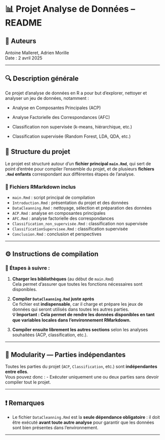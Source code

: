 # 📊 Projet Analyse de Données – README

## 👥 Auteurs

Antoine Malleret, Adrien Morille\
Date : 2 avril 2025

------------------------------------------------------------------------

## 🔍 Description générale

Ce projet d’analyse de données en R a pour but d’explorer, nettoyer et analyser un jeu de données, notamment :

-   Analyse en Composantes Principales (ACP)

-   Analyse Factorielle des Correspondances (AFC)

-   Classification non supervisée (k-means, hiérarchique, etc.)

-   Classification supervisée (Random Forest, LDA, QDA, etc.)

## 📁 Structure du projet

Le projet est structuré autour d’un **fichier principal `main.Rmd`**, qui sert de point d’entrée pour compiler l’ensemble du projet, et de plusieurs **fichiers `.Rmd` enfants** correspondant aux différentes étapes de l’analyse.

### 📜 Fichiers RMarkdown inclus

-   `main.Rmd` : script principal de compilation
-   `Introduction.Rmd` : présentation du projet et des données
-   `DataCleanning.Rmd` : nettoyage, sélection et préparation des données
-   `ACP.Rmd` : analyse en composantes principales
-   `AFC.Rmd` : analyse factorielle des correspondances
-   `Classification_non_supervisée.Rmd` : classification non supervisée
-   `ClassificationSupervisee.Rmd` : classification supervisée
-   `Conclusion.Rmd` : conclusion et perspectives

------------------------------------------------------------------------

## ⚙️ Instructions de compilation

### 🔹 Étapes à suivre :

1.  **Charger les bibliothèques** (au début de `main.Rmd`)\
    Cela permet d’assurer que toutes les fonctions nécessaires sont disponibles.

2.  **Compiler `DataCleanning.Rmd` juste après**\
    Ce fichier est **indispensable**, car il charge et prépare les jeux de données qui seront utilisés dans toutes les autres parties.\
    **💡 Important : Cela permet de rendre les données disponibles en tant que variables locales dans l’environnement RMarkdown.**

3.  **Compiler ensuite librement les autres sections** selon les analyses souhaitées (ACP, classification, etc.).

------------------------------------------------------------------------

## 🧩 Modularity — Parties indépendantes

Toutes les parties du projet (`ACP`, `Classification`, etc.) sont **indépendantes entre elles**.\
Vous pouvez donc : - Exécuter uniquement une ou deux parties sans devoir compiler tout le projet.

------------------------------------------------------------------------

## ❗ Remarques

-   Le fichier `DataCleanning.Rmd` est la **seule dépendance obligatoire** : il doit être exécuté **avant toute autre analyse** pour garantir que les données sont bien présentes dans l’environnement.

------------------------------------------------------------------------
